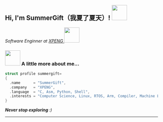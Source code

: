 <h2> Hi, I'm SummerGift（我夏了夏天）! <img src="https://media.giphy.com/media/mGcNjsfWAjY5AEZNw6/giphy.gif" width="50"></h2>

<p><em>Software Enginner at  <a href="https://heyxpeng.com">XPENG  </a> <img src="https://media.giphy.com/media/fYSnHlufseco8Fh93Z/giphy.gif" width="50">
</em></p>

### <img src="https://media.giphy.com/media/VgCDAzcKvsR6OM0uWg/giphy.gif" width="50"> A little more about me...  

```c
struct profile summergift=
{
  .name      = "SummerGift",                                      
  .company   = "XPENG",                                       
  .language  = "C, Asm, Python, Shell", 
  .interests = "Computer Science, Linux, RTOS, Arm, Compiler, Machine Learning, Self-Driving, DLA",
}
```
<em><b>Never stop exploring </b> :)</em>

---
